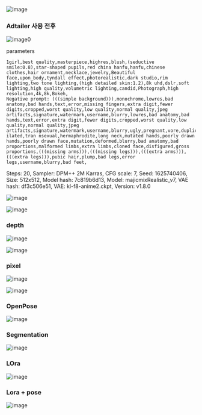 


![image](https://github.com/JongMin0415/AI_Project/blob/main/Ai%20Images/00020-1625740406.png?raw=true)

### Adtailer 사용 전후

![image0](https://github.com/JongMin0415/AI_Project/blob/main/Ai%20Images/00021-2130881223.png?raw=true)



parameters
```
1girl,best quality,masterpiece,highres,blush,(seductive smile:0.8),star-shaped pupils,red china hanfu,hanfu,chinese clothes,hair ornament,necklace,jewelry,Beautiful face,upon_body,tyndall effect,photorealistic,dark studio,rim lighting,two tone lighting,(high detailed skin:1.2),8k uhd,dslr,soft lighting,high quality,volumetric lighting,candid,Photograph,high resolution,4k,8k,Bokeh,
Negative prompt: (((simple background))),monochrome,lowres,bad anatomy,bad hands,text,error,missing fingers,extra digit,fewer digits,cropped,worst quality,low quality,normal quality,jpeg artifacts,signature,watermark,username,blurry,lowres,bad anatomy,bad hands,text,error,extra digit,fewer digits,cropped,worst quality,low quality,normal quality,jpeg artifacts,signature,watermark,username,blurry,ugly,pregnant,vore,duplicate,morbid,mut ilated,tran nsexual,hermaphrodite,long neck,mutated hands,poorly drawn hands,poorly drawn face,mutation,deformed,blurry,bad anatomy,bad proportions,malformed limbs,extra limbs,cloned face,disfigured,gross proportions,(((missing arms))),(((missing legs))),(((extra arms))),(((extra legs))),pubic hair,plump,bad legs,error legs,username,blurry,bad feet,
```
Steps: 20, Sampler: DPM++ 2M Karras, CFG scale: 7, Seed: 1625740406, Size: 512x512, Model hash: 7c819b6d13, Model: majicmixRealistic_v7, VAE hash: df3c506e51, VAE: kl-f8-anime2.ckpt, Version: v1.8.0


![image](https://github.com/JongMin0415/AI_Project/blob/main/Ai%20Images/326146.png?raw=true)



![image](https://github.com/JongMin0415/AI_Project/blob/main/Ai%20Images/00008-2995553108.png?raw=true)


### depth 
![image](https://github.com/JongMin0415/AI_Project/blob/main/Ai%20Images/03.19618685.1.jpg?raw=true)


![image](https://github.com/JongMin0415/AI_Project/blob/main/Ai%20Images/00004-2075729745.png?raw=true)


### pixel

![image](https://github.com/JongMin0415/AI_Project/blob/main/Ai%20Images/00000.png?raw=true)

![image](https://github.com/JongMin0415/AI_Project/blob/main/Ai%20Images/00003.png?raw=true)


### OpenPose

![image](https://github.com/JongMin0415/AI_Project/blob/main/Ai%20Images/0412%20(2).png?raw=true)


### Segmentation

![image](https://github.com/JongMin0415/AI_Project/blob/main/Ai%20Images/0412%20(3).png?raw=true)


### LOra

![image](https://github.com/JongMin0415/AI_Project/blob/main/Ai%20Images/lora.png?raw=true)

### Lora + pose

![image](https://github.com/JongMin0415/AI_Project/blob/main/Ai%20Images/Pose+lora.png?raw=true)